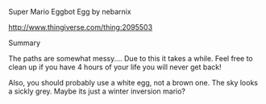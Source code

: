 Super Mario Eggbot Egg
by nebarnix

http://www.thingiverse.com/thing:2095503

Summary

The paths are somewhat messy.... Due to this it takes a while. Feel free to clean up if you have 4 hours of your life you will never get back!

Also, you should probably use a white egg, not a brown one. The sky looks a sickly grey. Maybe its just a winter inversion mario?